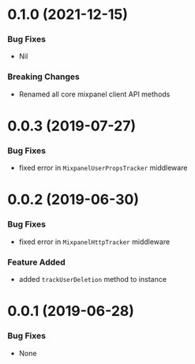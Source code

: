 <a name="0.1.0"></a>
# 0.1.0 (2021-12-15)

### Bug Fixes
- Nil

### Breaking Changes
- Renamed all core mixpanel client API methods

<a name="0.0.3"></a>
# 0.0.3 (2019-07-27)

### Bug Fixes
- fixed error in `MixpanelUserPropsTracker` middleware

<a name="0.0.2"></a>
# 0.0.2 (2019-06-30)

### Bug Fixes
- fixed error in `MixpanelHttpTracker` middleware

### Feature Added
- added `trackUserDeletion` method to instance

<a name="0.0.1"></a>
# 0.0.1 (2019-06-28)

### Bug Fixes
- None

